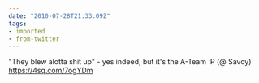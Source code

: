 ```yaml
---
date: "2010-07-28T21:33:09Z"
tags:
- imported
- from-twitter
---
```

"They blew alotta shit up" - yes indeed, but it's the A-Team :P \(@ Savoy) https://4sq.com/7ogYDm
